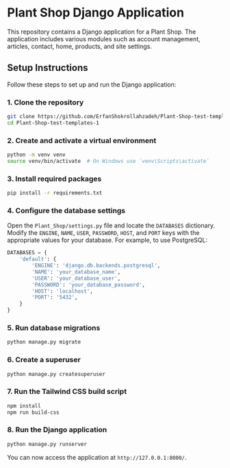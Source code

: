 # Plant Shop Django Application

This repository contains a Django application for a Plant Shop. The application includes various modules such as account management, articles, contact, home, products, and site settings.

## Setup Instructions

Follow these steps to set up and run the Django application:

### 1. Clone the repository

```bash
git clone https://github.com/ErfanShokrollahzadeh/Plant-Shop-test-templates-1.git
cd Plant-Shop-test-templates-1
```

### 2. Create and activate a virtual environment

```bash
python -m venv venv
source venv/bin/activate  # On Windows use `venv\Scripts\activate`
```

### 3. Install required packages

```bash
pip install -r requirements.txt
```

### 4. Configure the database settings

Open the `Plant_Shop/settings.py` file and locate the `DATABASES` dictionary. Modify the `ENGINE`, `NAME`, `USER`, `PASSWORD`, `HOST`, and `PORT` keys with the appropriate values for your database. For example, to use PostgreSQL:

```python
DATABASES = {
    'default': {
        'ENGINE': 'django.db.backends.postgresql',
        'NAME': 'your_database_name',
        'USER': 'your_database_user',
        'PASSWORD': 'your_database_password',
        'HOST': 'localhost',
        'PORT': '5432',
    }
}
```

### 5. Run database migrations

```bash
python manage.py migrate
```

### 6. Create a superuser

```bash
python manage.py createsuperuser
```

### 7. Run the Tailwind CSS build script

```bash
npm install
npm run build-css
```

### 8. Run the Django application

```bash
python manage.py runserver
```

You can now access the application at `http://127.0.0.1:8000/`.

